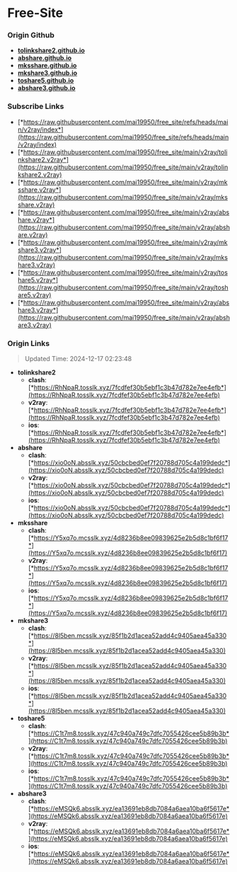 # Free-Site

### Origin Github

- [**tolinkshare2.github.io**](https://github.com/tolinkshare2/tolinkshare2.github.io)
- [**abshare.github.io**](https://github.com/abshare/abshare.github.io)
- [**mksshare.github.io**](https://github.com/mksshare/mksshare.github.io)
- [**mkshare3.github.io**](https://github.com/mkshare3/mkshare3.github.io)
- [**toshare5.github.io**](https://github.com/toshare5/toshare5.github.io)
- [**abshare3.github.io**](https://github.com/abshare3/abshare3.github.io)

### Subscribe Links

- [*https://raw.githubusercontent.com/mai19950/free_site/refs/heads/main/v2ray/index*](https://raw.githubusercontent.com/mai19950/free_site/refs/heads/main/v2ray/index)
- [*https://raw.githubusercontent.com/mai19950/free_site/main/v2ray/tolinkshare2.v2ray*](https://raw.githubusercontent.com/mai19950/free_site/main/v2ray/tolinkshare2.v2ray)
- [*https://raw.githubusercontent.com/mai19950/free_site/main/v2ray/mksshare.v2ray*](https://raw.githubusercontent.com/mai19950/free_site/main/v2ray/mksshare.v2ray)
- [*https://raw.githubusercontent.com/mai19950/free_site/main/v2ray/abshare.v2ray*](https://raw.githubusercontent.com/mai19950/free_site/main/v2ray/abshare.v2ray)
- [*https://raw.githubusercontent.com/mai19950/free_site/main/v2ray/mkshare3.v2ray*](https://raw.githubusercontent.com/mai19950/free_site/main/v2ray/mkshare3.v2ray)
- [*https://raw.githubusercontent.com/mai19950/free_site/main/v2ray/toshare5.v2ray*](https://raw.githubusercontent.com/mai19950/free_site/main/v2ray/toshare5.v2ray)
- [*https://raw.githubusercontent.com/mai19950/free_site/main/v2ray/abshare3.v2ray*](https://raw.githubusercontent.com/mai19950/free_site/main/v2ray/abshare3.v2ray)

### Origin Links

> Updated Time: 2024-12-17 02:23:48

- **tolinkshare2**
  - **clash**: [*https://RhNpaR.tosslk.xyz/7fcdfef30b5ebf1c3b47d782e7ee4efb*](https://RhNpaR.tosslk.xyz/7fcdfef30b5ebf1c3b47d782e7ee4efb)
  - **v2ray**: [*https://RhNpaR.tosslk.xyz/7fcdfef30b5ebf1c3b47d782e7ee4efb*](https://RhNpaR.tosslk.xyz/7fcdfef30b5ebf1c3b47d782e7ee4efb)
  - **ios**: [*https://RhNpaR.tosslk.xyz/7fcdfef30b5ebf1c3b47d782e7ee4efb*](https://RhNpaR.tosslk.xyz/7fcdfef30b5ebf1c3b47d782e7ee4efb)
- **abshare**
  - **clash**: [*https://xio0oN.absslk.xyz/50cbcbed0ef7f20788d705c4a199dedc*](https://xio0oN.absslk.xyz/50cbcbed0ef7f20788d705c4a199dedc)
  - **v2ray**: [*https://xio0oN.absslk.xyz/50cbcbed0ef7f20788d705c4a199dedc*](https://xio0oN.absslk.xyz/50cbcbed0ef7f20788d705c4a199dedc)
  - **ios**: [*https://xio0oN.absslk.xyz/50cbcbed0ef7f20788d705c4a199dedc*](https://xio0oN.absslk.xyz/50cbcbed0ef7f20788d705c4a199dedc)
- **mksshare**
  - **clash**: [*https://Y5xq7o.mcsslk.xyz/4d8236b8ee09839625e2b5d8c1bf6f17*](https://Y5xq7o.mcsslk.xyz/4d8236b8ee09839625e2b5d8c1bf6f17)
  - **v2ray**: [*https://Y5xq7o.mcsslk.xyz/4d8236b8ee09839625e2b5d8c1bf6f17*](https://Y5xq7o.mcsslk.xyz/4d8236b8ee09839625e2b5d8c1bf6f17)
  - **ios**: [*https://Y5xq7o.mcsslk.xyz/4d8236b8ee09839625e2b5d8c1bf6f17*](https://Y5xq7o.mcsslk.xyz/4d8236b8ee09839625e2b5d8c1bf6f17)
- **mkshare3**
  - **clash**: [*https://8l5ben.mcsslk.xyz/85f1b2d1acea52add4c9405aea45a330*](https://8l5ben.mcsslk.xyz/85f1b2d1acea52add4c9405aea45a330)
  - **v2ray**: [*https://8l5ben.mcsslk.xyz/85f1b2d1acea52add4c9405aea45a330*](https://8l5ben.mcsslk.xyz/85f1b2d1acea52add4c9405aea45a330)
  - **ios**: [*https://8l5ben.mcsslk.xyz/85f1b2d1acea52add4c9405aea45a330*](https://8l5ben.mcsslk.xyz/85f1b2d1acea52add4c9405aea45a330)
- **toshare5**
  - **clash**: [*https://C1t7m8.tosslk.xyz/47c940a749c7dfc7055426cee5b89b3b*](https://C1t7m8.tosslk.xyz/47c940a749c7dfc7055426cee5b89b3b)
  - **v2ray**: [*https://C1t7m8.tosslk.xyz/47c940a749c7dfc7055426cee5b89b3b*](https://C1t7m8.tosslk.xyz/47c940a749c7dfc7055426cee5b89b3b)
  - **ios**: [*https://C1t7m8.tosslk.xyz/47c940a749c7dfc7055426cee5b89b3b*](https://C1t7m8.tosslk.xyz/47c940a749c7dfc7055426cee5b89b3b)
- **abshare3**
  - **clash**: [*https://eMSQk6.absslk.xyz/ea13691eb8db7084a6aea10ba6f5617e*](https://eMSQk6.absslk.xyz/ea13691eb8db7084a6aea10ba6f5617e)
  - **v2ray**: [*https://eMSQk6.absslk.xyz/ea13691eb8db7084a6aea10ba6f5617e*](https://eMSQk6.absslk.xyz/ea13691eb8db7084a6aea10ba6f5617e)
  - **ios**: [*https://eMSQk6.absslk.xyz/ea13691eb8db7084a6aea10ba6f5617e*](https://eMSQk6.absslk.xyz/ea13691eb8db7084a6aea10ba6f5617e)
